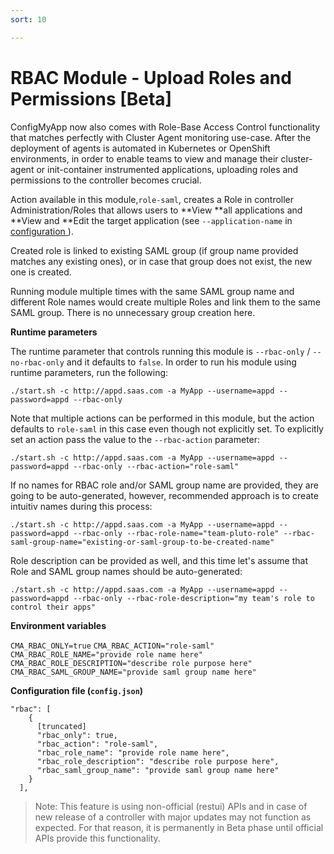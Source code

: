 ```yaml
---
sort: 10

---
```

# RBAC Module - Upload Roles and Permissions [Beta]

ConfigMyApp now also comes with Role-Base Access Control functionality that matches perfectly with Cluster Agent monitoring use-case. After the deployment of agents is automated in Kubernetes or OpenShift environments, in order to enable teams to view and manage their cluster-agent or init-container instrumented applications, uploading roles and permissions to the controller becomes crucial. 

Action available in this module,`role-saml`, creates a Role in controller Administration/Roles that allows users to **View **all applications and **View and **Edit the target application (see `--application-name` in <a href="https://appdynamics.github.io/ConfigMyApp/configurations/1-configuration.html" target="_blank"> configuration </a>). 

Created role is linked to existing SAML group (if group name provided matches any existing ones), or in case that group does not exist, the new one is created.

Running module multiple times with the same SAML group name and different Role names would create multiple Roles and link them to the same SAML group. There is no unnecessary group creation here.

<b> Runtime parameters</b>

The runtime parameter that controls running this module is `--rbac-only` / `--no-rbac-only` and it defaults to `false`. In order to run his module using runtime parameters, run the following:

`./start.sh -c http://appd.saas.com -a MyApp --username=appd --password=appd --rbac-only`

Note that multiple actions can be performed in this module, but the action defaults to `role-saml` in this case even though not explicitly set. To explicitly set an action pass the value to the `--rbac-action` parameter:

`./start.sh -c http://appd.saas.com -a MyApp --username=appd --password=appd --rbac-only --rbac-action="role-saml"`

If no names for RBAC role and/or SAML group name are provided, they are going to be auto-generated, however, recommended approach is to create intuitiv names during this process:

`./start.sh -c http://appd.saas.com -a MyApp --username=appd --password=appd --rbac-only --rbac-role-name="team-pluto-role" --rbac-saml-group-name="existing-or-saml-group-to-be-created-name"`

Role description can be provided as well, and this time let's assume that Role and SAML group names should be auto-generated:

`./start.sh -c http://appd.saas.com -a MyApp --username=appd --password=appd --rbac-only --rbac-role-description="my team's role to control their apps"`

<b>Environment variables</b>

`CMA_RBAC_ONLY=true`
`CMA_RBAC_ACTION="role-saml"`
`CMA_RBAC_ROLE_NAME="provide role name here"`
`CMA_RBAC_ROLE_DESCRIPTION="describe role purpose here"`
`CMA_RBAC_SAML_GROUP_NAME="provide saml group name here"`

<b>Configuration file (`config.json`)</b>

```
"rbac": [ 
    {
      [truncated]
      "rbac_only": true,
      "rbac_action": "role-saml",
      "rbac_role_name": "provide role name here",
      "rbac_role_description": "describe role purpose here",
      "rbac_saml_group_name": "provide saml group name here"
    }
  ],

```

> Note: This feature is using non-official (restui) APIs and in case of new release of a controller with major updates may not function as expected. For that reason, it is permanently in Beta phase until official APIs provide this functionality. 
